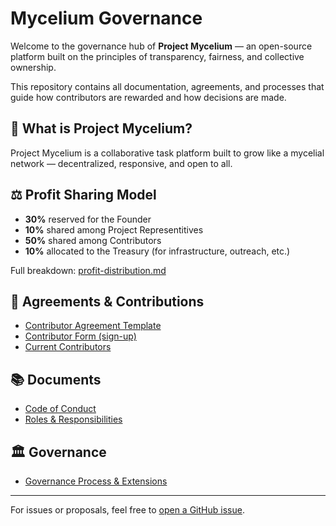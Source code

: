 # Mycelium Governance

Welcome to the governance hub of **Project Mycelium** — an open-source platform built on the principles of transparency, fairness, and collective ownership.

This repository contains all documentation, agreements, and processes that guide how contributors are rewarded and how decisions are made.

## 🌱 What is Project Mycelium?

Project Mycelium is a collaborative task platform built to grow like a mycelial network — decentralized, responsive, and open to all.

## ⚖️ Profit Sharing Model

- **30%** reserved for the Founder
- **10%** shared among Project Representitives
- **50%** shared among Contributors
- **10%** allocated to the Treasury (for infrastructure, outreach, etc.)

Full breakdown: [profit-distribution.md](./profit-distribution.md)

## 📄 Agreements & Contributions

- [Contributor Agreement Template](./AGREEMENT_TEMPLATE.pdf)
- [Contributor Form (sign-up)](https://docs.google.com/forms/d/e/1FAIpQLSctIFIYWTs7Map4rujeA_DoNn0XftSlQIRi76rx9imspaZ5eQ/viewform)
- [Current Contributors](./CONTRIBUTORS.md)

## 📚 Documents

- [Code of Conduct](./code-of-conduct.md)
- [Roles & Responsibilities](./roles.md)
  
## 🏛️ Governance

- [Governance Process & Extensions](./governance-extensions.md)
---

For issues or proposals, feel free to [open a GitHub issue](https://github.com/YOUR_ORG/mycelium-governance/issues).
